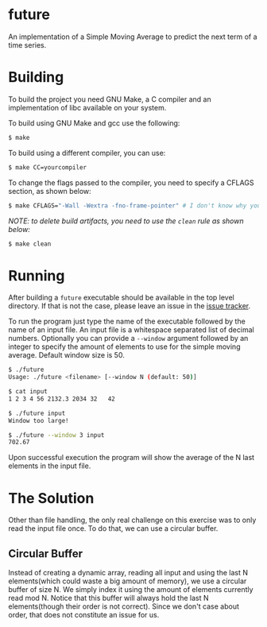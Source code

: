 # future
An implementation of a Simple Moving Average to predict the next term of a time series.

# Building
To build the project you need GNU Make, a C compiler and an implementation of libc available on your system.

To build using GNU Make and gcc use the following:
```sh
$ make
```

To build using a different compiler, you can use:
```sh
$ make CC=yourcompiler
```

To change the flags passed to the compiler, you need to specify a CFLAGS section, as shown below:
```sh
$ make CFLAGS="-Wall -Wextra -fno-frame-pointer" # I don't know why you would want this but anyways
```

*NOTE: to delete build artifacts, you need to use the `clean` rule as shown below:*
```sh
$ make clean
```

# Running
After building a `future` executable should be available in the top level directory.
If that is not the case, please leave an issue in the [issue tracker](https://github.com/progintro/hw2-0xJoeMama/issues).

To run the program just type the name of the executable followed by the name of an input file.
An input file is a whitespace separated list of decimal numbers.
Optionally you can provide a `--window` argument followed by an integer to specify the amount of elements to use for the simple moving average.
Default window size is 50.
```sh
$ ./future
Usage: ./future <filename> [--window N (default: 50)] 

$ cat input
1 2 3 4 56 2132.3 2034 32   42

$ ./future input
Window too large!

$ ./future --window 3 input 
702.67
```

Upon successful execution the program will show the average of the N last elements in the input file.


# The Solution
Other than file handling, the only real challenge on this exercise was to only read the input file once.
To do that, we can use a circular buffer.

## Circular Buffer
Instead of creating a dynamic array, reading all input and using the last N elements(which could waste a big amount of memory),
we use a circular buffer of size N.
We simply index it using the amount of elements currently read mod N.
Notice that this buffer will always hold the last N elements(though their order is not correct).
Since we don't case about order, that does not constitute an issue for us.

